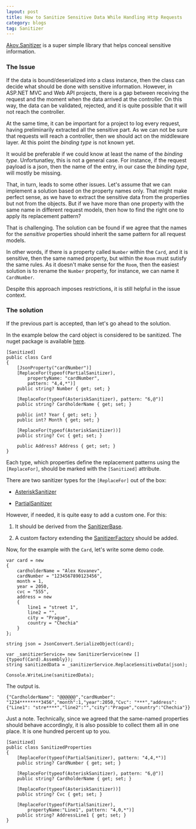 ```yaml
---
layout: post
title: How to Sanitize Sensitive Data While Handling Http Requests
category: blogs
tag: Sanitizer
---
```


[Akov.Sanitizer](https://github.com/akovanev/Sanitizer/) is a super simple library that helps conceal sensitive information. 

### The Issue

If the data is bound/deserialized into a class instance, then the class can decide what should be done with sensitive information. However, in ASP.NET MVC and Web API projects, there is a gap between receiving the request and the moment when the data arrived at the controller. On this way, the data can be validated, rejected, and it is quite possible that it will not reach the controller. 

At the same time, it can be important for a project to log every request, having preliminarily extracted all the sensitive part. As we can not be sure that  requests will reach a controller, then we should act on the middleware layer. At this point the *binding type* is not known yet. 

It would be preferable if we could know at least the name of the *binding type*. Unfortunatley, this is not a general case. For instance, if the request payload is a json, then the name of the entry, in our case the *binding type*, will mostly be missing. 

That, in turn, leads to some other issues. Let's assume that we can implement a solution based on the property names only. That might make perfect sense, as we have to extract the sensitive data from the properties but not from the objects. But if we have more than one property with the same name in different request models, then how to find the right one to apply its replacement pattern?

That is challenging. The solution can be found if we agree that the names for the *sensitive* properties should inherit the same pattern for all request models.

In other words, if there is a property called `Number` within the `Card`, and it is sensitive, then the same named property, but within the `Room` must sutisfy the same rules. As it doesn't make sense for the `Room`, then the easiest solution is to rename the `Number` property, for instance, we can name it `CardNumber`.

Despite this approach imposes restrictions, it is still helpful in the issue context.

### The solution

If the previous part is accepted, than let's go ahead to the solution.

In the example below the card object is considered to be sanitized. The nuget package is available [here](https://www.nuget.org/packages/Akov.Sanitizer/).
<pre><code class="language-cs">[Sanitized]
public class Card
{
    [JsonProperty("cardNumber")] 
    [ReplaceFor(typeof(PartialSanitizer), 
        propertyName: "cardNumber", 
        pattern: "4,4,*")]
    public string? Number { get; set; }

    [ReplaceFor(typeof(AsteriskSanitizer), pattern: "6,@")]
    public string? CardholderName { get; set; }

    public int? Year { get; set; }
    public int? Month { get; set; }

    [ReplaceFor(typeof(AsteriskSanitizer))]
    public string? Cvc { get; set; }

    public Address? Address { get; set; }
}
</code></pre>

Each type, which properties define the replacement patterns using the `[ReplaceFor]`, should be marked with the `[Sanitized]` attribute. 

There are two sanitizer types for the `[ReplaceFor]` out of the box: 

* [AsteriskSanitizer](https://github.com/akovanev/Sanitizer/blob/master/Akov.Sanitizer/Sanitizers/AsteriskSanitizer.cs)

* [PartialSanitizer](https://github.com/akovanev/Sanitizer/blob/master/Akov.Sanitizer/Sanitizers/PartialSanitizer.cs)

However, if needed, it is quite easy to add a custom one. For this:

1. It should be derived from the [SanitizerBase](https://github.com/akovanev/Sanitizer/blob/master/Akov.Sanitizer/Sanitizers/SanitizerBase.cs). 

2. A custom factory extending the [SanitizerFactory](https://github.com/akovanev/Sanitizer/blob/master/Akov.Sanitizer/Sanitizers/SanitizerFactory.cs) should be added.

Now, for the example with the `Card`, let's write some demo code.

<pre><code class="language-cs">var card = new
{
    cardholderName = "Alex Kovanev",
    cardNumber = "1234567890123456",
    month = 1,
    year = 2050,
    cvc = "555",
    address = new
    {
        line1 = "street 1",
        line2 = "",
        city = "Prague",
        country = "Chechia"
    }
};

string json = JsonConvert.SerializeObject(card);

var _sanitizerService= new SanitizerService(new []{typeof(Card).Assembly});
string sanitizedData = _sanitizerService.ReplaceSensitiveData(json);

Console.WriteLine(sanitizedData);
</code></pre>

The output is.
<pre><code class="nohighlight">{"CardholderName": "@@@@@@","cardNumber": "1234********3456","month":1,"year":2050,"Cvc": "***","address":{"Line1": "stre****","line2":"","city":"Prague","country":"Chechia"}}</code></pre>

Just a note. Technically, since we agreed that the same-named properties should behave accordingly, it is also possible to collect them all in one place. It is one hundred percent up to you.

<pre><code class="language-cs">[Sanitized]
public class SanitizedProperties
{
    [ReplaceFor(typeof(PartialSanitizer), pattern: "4,4,*")]
    public string? CardNumber { get; set; }

    [ReplaceFor(typeof(AsteriskSanitizer), pattern: "6,@")]
    public string? CardholderName { get; set; }

    [ReplaceFor(typeof(AsteriskSanitizer))]
    public string? Cvc { get; set; }

    [ReplaceFor(typeof(PartialSanitizer), 
        propertyName:"Line1", pattern: "4,0,*")]
    public string? AddressLine1 { get; set; }
}
</code></pre>